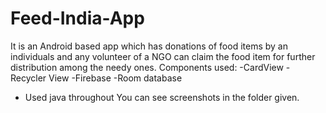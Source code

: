 # Feed-India-App
It is an Android based app which has donations of food items by an individuals and any volunteer of a NGO can claim the food item for further distribution among the needy ones.
Components used:
-CardView
-Recycler View
-Firebase
-Room database

- Used java throughout
You can see screenshots in the folder given.
